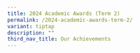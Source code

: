 ```yaml
---
title: 2024 Academic Awards (Term 2)
permalink: /2024-academic-awards-term-2/
variant: tiptap
description: ""
third_nav_title: Our Achievements
---
```

